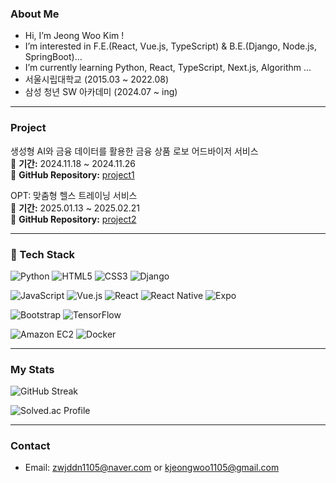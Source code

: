 ### About Me

- Hi, I’m Jeong Woo Kim !
- I’m interested in F.E.(React, Vue.js, TypeScript) & B.E.(Django, Node.js, SpringBoot)...
- I’m currently learning Python, React, TypeScript, Next.js, Algorithm ...
- 서울시립대학교 (2015.03 ~ 2022.08)
- 삼성 청년 SW 아카데미 (2024.07 ~ ing)

---

### Project

생성형 AI와 금융 데이터를 활용한 금융 상품 로보 어드바이저 서비스  
📅 **기간:** 2024.11.18 ~ 2024.11.26  
🔗 **GitHub Repository:** [project1](https://github.com/zwjddn1105/Deposit_Recommendation_Zip)

OPT: 맞춤형 헬스 트레이닝 서비스  
📅 **기간:** 2025.01.13 ~ 2025.02.21  
🔗 **GitHub Repository:** [project2](https://github.com/zwjddn1105/OPT)

---

### 🚀 Tech Stack

![Python](https://img.shields.io/badge/-Python-3776AB?style=flat-square&logo=python&logoColor=white)
![HTML5](https://img.shields.io/badge/-HTML5-E34F26?style=flat-square&logo=html5&logoColor=white)
![CSS3](https://img.shields.io/badge/-CSS3-1572B6?style=flat-square&logo=css3&logoColor=white)
![Django](https://img.shields.io/badge/-Django-092E20?style=flat-square&logo=django&logoColor=white)

![JavaScript](https://img.shields.io/badge/-JavaScript-F7DF1E?style=flat-square&logo=javascript&logoColor=black)
![Vue.js](https://img.shields.io/badge/-Vue.js-4FC08D?style=flat-square&logo=vue.js&logoColor=white)
![React](https://img.shields.io/badge/-React-61DAFB?style=flat-square&logo=react&logoColor=black)
![React Native](https://img.shields.io/badge/-React%20Native-61DAFB?style=flat-square&logo=react&logoColor=black)
![Expo](https://img.shields.io/badge/-Expo-000020?style=flat-square&logo=expo&logoColor=white)

![Bootstrap](https://img.shields.io/badge/-Bootstrap-7952B3?style=flat-square&logo=bootstrap&logoColor=white)
![TensorFlow](https://img.shields.io/badge/-TensorFlow-FF6F00?style=flat-square&logo=tensorflow&logoColor=white)

![Amazon EC2](https://img.shields.io/badge/-Amazon%20EC2-FF9900?style=flat-square&logo=amazon-aws&logoColor=white)
![Docker](https://img.shields.io/badge/-Docker-2496ED?style=flat-square&logo=docker&logoColor=white)

---

### My Stats

![GitHub Streak](https://streak-stats.demolab.com/?user=zwjddn1105)

![Solved.ac Profile](http://mazassumnida.wtf/api/v2/generate_badge?boj=zwjddn1105)

---

### Contact

- Email: zwjddn1105@naver.com or kjeongwoo1105@gmail.com
